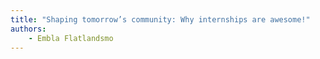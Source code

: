 ```yaml
---
title: "Shaping tomorrow’s community: Why internships are awesome!"
authors:
    - Embla Flatlandsmo
---
```


